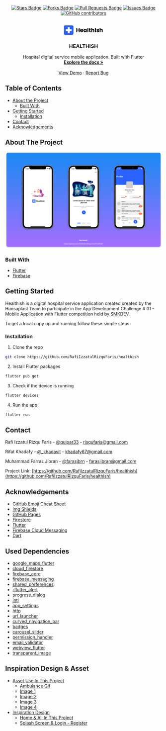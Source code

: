 <div align="center">
  <a href="https://github.com/RafiIzzatulRizquFaris/healthish/stargazers"><img src="https://img.shields.io/github/stars/RafiIzzatulRizquFaris/healthish" alt="Stars Badge"/></a>
<a href="https://github.com/RafiIzzatulRizquFaris/healthish/network/members"><img src="https://img.shields.io/github/forks/RafiIzzatulRizquFaris/healthish" alt="Forks Badge"/></a>
<a href="https://github.com/RafiIzzatulRizquFaris/healthish/pulls"><img src="https://img.shields.io/github/issues-pr/RafiIzzatulRizquFaris/healthish" alt="Pull Requests Badge"/></a>
<a href="https://github.com/RafiIzzatulRizquFaris/healthish/issues"><img src="https://img.shields.io/github/issues/RafiIzzatulRizquFaris/healthish" alt="Issues Badge"/></a>
<a href="https://github.com/RafiIzzatulRizquFaris/healthish/graphs/contributors"><img alt="GitHub contributors" src="https://img.shields.io/github/contributors/RafiIzzatulRizquFaris/healthish?color=2b9348"></a>
</div>

<!-- PROJECT LOGO -->
<br />
<p align="center">
  <a href="https://github.com/RafiIzzatulRizquFaris/healthish">
    <img src="assets/icon.png" alt="Logo" width="25%">
  </a>

  <h3 align="center">HEALTHISH</h3>

  <p align="center">
    Hospital digital service mobile application. Built with Flutter 
    <br />
    <a href="https://github.com/RafiIzzatulRizquFaris/healthish"><strong>Explore the docs »</strong></a>
    <br />
    <br />
    <a href="https://github.com/RafiIzzatulRizquFaris/healthish">View Demo</a>
    ·
    <a href="https://github.com/RafiIzzatulRizquFaris/healthish">Report Bug</a>
  </p>
</p>

<!-- TABLE OF CONTENTS -->
## Table of Contents

* [About the Project](#about-the-project)
    * [Built With](#built-with)
* [Getting Started](#getting-started)
    * [Installation](#installation)
* [Contact](#contact)
* [Acknowledgements](#acknowledgements)

<!-- ABOUT THE PROJECT -->
## About The Project

[![Product Name Screen Shot][product-screenshot]](https://github.com/RafiIzzatulRizquFaris/healthish)


### Built With

* [Flutter](https://flutter.dev/)
* [Firebase](https://firebase.google.com/)

<!-- GETTING STARTED -->
## Getting Started

Healthish is a digital hospital service application created created by the Hansaplast Team to participate in the App Development Challenge # 01 - Mobile Application with Flutter competition held by [SMKDEV](https://smk.dev/). 

To get a local copy up and running follow these simple steps.

### Installation

1. Clone the repo
```sh
git clone https://github.com/RafiIzzatulRizquFaris/healthish
```
2. Install Flutter packages
```sh
flutter pub get
```
3. Check if the device is running
```sh
flutter devices
```
4. Run the app
```sh
flutter run
```

<!-- CONTACT -->
## Contact

Rafi Izzatul Rizqu Faris - [@quipar33](https://www.instagram.com/quipar33/) - risqufaris@gmail.com

Rifat Khadafy - [@_khadavit](https://www.instagram.com/_khadavit/) - khadafy67@gmail.com

Muhammad Farras Jibran - [@farasjbrn](https://www.instagram.com/farasjbrn/) - farasjibran@gmail.com

Project Link: [https://github.com/RafiIzzatulRizquFaris/healthish](https://github.com/RafiIzzatulRizquFaris/healthish)


<!-- ACKNOWLEDGEMENTS -->
## Acknowledgements
* [GitHub Emoji Cheat Sheet](https://www.webpagefx.com/tools/emoji-cheat-sheet)
* [Img Shields](https://shields.io)
* [GitHub Pages](https://pages.github.com)
* [Firestore](https://firebase.google.com/docs/firestore)
* [Flutter](https://flutter.dev/docs)
* [Firebase Cloud Messaging](https://firebase.google.com/docs/cloud-messaging)
* [Dart](https://dart.dev/guides)


<!-- ACKNOWLEDGEMENTS -->
## Used Dependencies
* [google_maps_flutter](https://pub.dev/packages/google_maps_flutter)
* [cloud_firestore](https://pub.dev/packages/cloud_firestore)
* [firebase_core](https://pub.dev/packages/firebase_core)
* [firebase_messaging](https://pub.dev/packages/firebase_messaging)
* [shared_preferences](https://pub.dev/packages/shared_preferences)
* [rflutter_alert](https://pub.dev/packages/rflutter_alert)
* [progress_dialog](https://pub.dev/packages/progress_dialog)
* [intl](https://pub.dev/packages/intl)
* [app_settings](https://pub.dev/packages/app_settings)
* [http](https://pub.dev/packages/http)
* [url_launcher](https://pub.dev/packages/url_launcher)
* [curved_navigation_bar](https://pub.dev/packages/curved_navigation_bar)
* [badges](https://pub.dev/packages/badges)
* [carousel_slider](https://pub.dev/packages/carousel_slider)
* [permission_handler](https://pub.dev/packages/permission_handler)
* [email_validator](https://pub.dev/packages/email_validator)
* [webview_flutter](https://pub.dev/packages/webview_flutter)
* [transparent_image](https://pub.dev/packages/transparent_image)


<!-- Image In Aplication Using With Drible -->
## Inspiration Design & Asset
* [Asset Use In This Project]()
    * [Ambulance Gif](https://dribbble.com/shots/4577082-Ambulance)
    * [Image 1](https://dribbble.com/shots/14189284-Medical-Checkup-Illustration)
    * [Image 2](https://dribbble.com/shots/14189258-Medical-Student-Illustration)
    * [Image 3](https://dribbble.com/shots/14190757-Dentist-Illustration)
    * [Image 4](https://dribbble.com/shots/14190753-Surgery-Process-Illustration)
* [Inspiration Design]()
    * [Home & All In This Project](https://www.figma.com/file/SEiBYR7ei8KzrZcjwuHdlk/App-Development-Challenge-01-Public?node-id=0%3A1)
    * [Splash Screen & Login - Register](https://www.figma.com/file/Nm1J2nByVED2fGZYCmPFQy/Health-Care?node-id=0%3A1)


<!-- Link Using Markdown -->
[product-screenshot]: assets/1.svg
